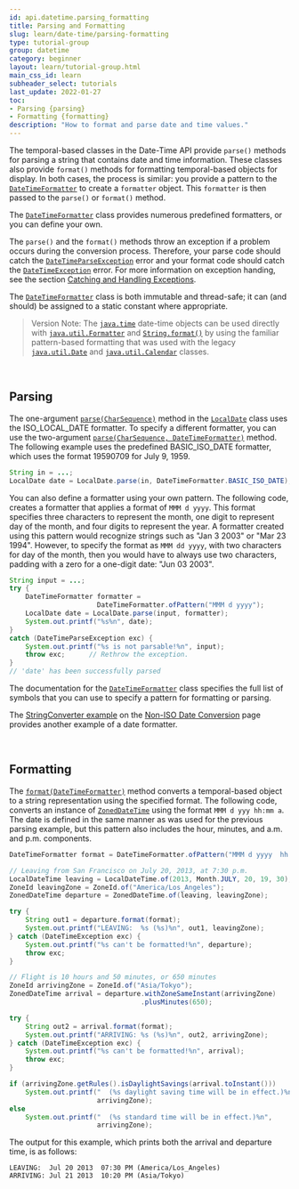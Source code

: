 ```yaml
---
id: api.datetime.parsing_formatting
title: Parsing and Formatting
slug: learn/date-time/parsing-formatting
type: tutorial-group
group: datetime
category: beginner
layout: learn/tutorial-group.html
main_css_id: learn
subheader_select: tutorials
last_update: 2022-01-27
toc:
- Parsing {parsing}
- Formatting {formatting}
description: "How to format and parse date and time values."
---
```


The temporal-based classes in the Date-Time API provide `parse()` methods for parsing a string that contains date and time information. These classes also provide `format()` methods for formatting temporal-based objects for display. In both cases, the process is similar: you provide a pattern to the [`DateTimeFormatter`](javadoc:DateTimeFormatter) to create a `formatter` object. This `formatter` is then passed to the `parse()` or `format()` method.

The [`DateTimeFormatter`](javadoc:DateTimeFormatter) class provides numerous predefined formatters, or you can define your own.

The `parse()` and the `format()` methods throw an exception if a problem occurs during the conversion process. Therefore, your parse code should catch the [`DateTimeParseException`](javadoc:DateTimeParseException) error and your format code should catch the [`DateTimeException`](javadoc:DateTimeException) error. For more information on exception handing, see the section [Catching and Handling Exceptions](id:lang.exception).

The [`DateTimeFormatter`](javadoc:DateTimeFormatter) class is both immutable and thread-safe; it can (and should) be assigned to a static constant where appropriate.

> Version Note: The [`java.time`](javadoc:java.time) date-time objects can be used directly with [`java.util.Formatter`](javadoc:Formatter) and [`String.format()`](javadoc:String.format()) by using the familiar pattern-based formatting that was used with the legacy [`java.util.Date`](javadoc:Date) and [`java.util.Calendar`](javadoc:Calendar) classes.
 

<a id="parsing">&nbsp;</a>
## Parsing

The one-argument [`parse(CharSequence)`](javadoc:LocalDate.parse(CharSequence)) method in the [`LocalDate`](javadoc:LocalDate) class uses the ISO_LOCAL_DATE formatter. To specify a different formatter, you can use the two-argument [`parse(CharSequence, DateTimeFormatter)`](javadoc:LocalDate.parse(CharSequence,DateTimeFormatter)) method. The following example uses the predefined BASIC_ISO_DATE formatter, which uses the format 19590709 for July 9, 1959.

```java
String in = ...;
LocalDate date = LocalDate.parse(in, DateTimeFormatter.BASIC_ISO_DATE);
```

You can also define a formatter using your own pattern. The following code, creates a formatter that applies a format of `MMM d yyyy`. This format specifies three characters to represent the month, one digit to represent day of the month, and four digits to represent the year. A formatter created using this pattern would recognize strings such as "Jan 3 2003" or "Mar 23 1994". However, to specify the format as `MMM dd yyyy`, with two characters for day of the month, then you would have to always use two characters, padding with a zero for a one-digit date: "Jun 03 2003".

```java
String input = ...;
try {
    DateTimeFormatter formatter =
                      DateTimeFormatter.ofPattern("MMM d yyyy");
    LocalDate date = LocalDate.parse(input, formatter);
    System.out.printf("%s%n", date);
}
catch (DateTimeParseException exc) {
    System.out.printf("%s is not parsable!%n", input);
    throw exc;      // Rethrow the exception.
}
// 'date' has been successfully parsed
```

The documentation for the [`DateTimeFormatter`](javadoc:DateTimeFormatter) class specifies the full list of symbols that you can use to specify a pattern for formatting or parsing.

The [StringConverter example](id:api.datetime.non_iso_conversion#example) on the [Non-ISO Date Conversion](id:api.datetime.non_iso_conversion) page provides another example of a date formatter.


<a id="formatting">&nbsp;</a>
## Formatting

The [`format(DateTimeFormatter)`](javadoc:String.format()) method converts a temporal-based object to a string representation using the specified format. The following code, converts an instance of [`ZonedDateTime`](javadoc:ZonedDateTime) using the format `MMM d yyy hh:mm a`. The date is defined in the same manner as was used for the previous parsing example, but this pattern also includes the hour, minutes, and a.m. and p.m. components.

```java
DateTimeFormatter format = DateTimeFormatter.ofPattern("MMM d yyyy  hh:mm a");

// Leaving from San Francisco on July 20, 2013, at 7:30 p.m.
LocalDateTime leaving = LocalDateTime.of(2013, Month.JULY, 20, 19, 30);
ZoneId leavingZone = ZoneId.of("America/Los_Angeles"); 
ZonedDateTime departure = ZonedDateTime.of(leaving, leavingZone);

try {
    String out1 = departure.format(format);
    System.out.printf("LEAVING:  %s (%s)%n", out1, leavingZone);
} catch (DateTimeException exc) {
    System.out.printf("%s can't be formatted!%n", departure);
    throw exc;
}

// Flight is 10 hours and 50 minutes, or 650 minutes
ZoneId arrivingZone = ZoneId.of("Asia/Tokyo"); 
ZonedDateTime arrival = departure.withZoneSameInstant(arrivingZone)
                                 .plusMinutes(650);

try {
    String out2 = arrival.format(format);
    System.out.printf("ARRIVING: %s (%s)%n", out2, arrivingZone);
} catch (DateTimeException exc) {
    System.out.printf("%s can't be formatted!%n", arrival);
    throw exc;
}

if (arrivingZone.getRules().isDaylightSavings(arrival.toInstant())) 
    System.out.printf("  (%s daylight saving time will be in effect.)%n",
                      arrivingZone);
else
    System.out.printf("  (%s standard time will be in effect.)%n",
                      arrivingZone);
```

The output for this example, which prints both the arrival and departure time, is as follows:

```shell
LEAVING:  Jul 20 2013  07:30 PM (America/Los_Angeles)
ARRIVING: Jul 21 2013  10:20 PM (Asia/Tokyo)
```

